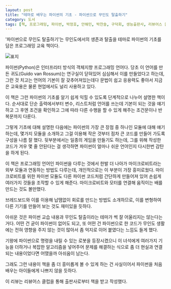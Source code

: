 ```yaml
---
layout: post
title: "테마로 배우는 파이썬의 기초 - 파이썬으로 무인도 탈출하기"
category: 도서
tags: [책, 프로그래밍, 파이썬, 박정호, 안해민, 박찬솔, 구덕회, 생능출판사, 리뷰어스 클럽, 서평]
---
```


'파이썬으로 무인도 탈출하기'는
무인도에서의 생존과 탈출을 테마로 파이썬의 기초를 담은 프로그래밍 교육 책이다.

![표지](https://lh3.googleusercontent.com/lBXgNIBwGDGDyQv1k83ksbvZXXZZpV8xeomQjJbqj1yOlFRkDKPOvbRHFYr3dRma-QCnqDWim3FQCQ=s480)

파이썬(Python)은 인터프리터 방식의 객체지향 프로그래밍 언어다.
당초 이 언어를 만든 귀도(Guido van Rossum)는
연구실이 닫혀있어 심심해서 이를 만들었다고 하는데,
그런 것 치고는 언어의 기본이 잘 갖추어져있는데다
문법이 쉽고 응용력도 좋아서
지금은 교육용은 물론 현업에서도 널리 사용하고 있다.

이 책은 그런 파이썬의 기초를 알기 쉽게 익힐 수 있도록 단계적으로 나누어 설명한 책이다.
순서대로 단순 출력에서부터 변수, 리스트처럼 언어를 쓰는데 기본이 되는 것을 얘기하고
그 후엔 조건을 확인하고 그에 따라 다른 수행을 할 수 있게 해주는 조건문이나 반복문까지 다룬다.

그렇게 기초에 대해 설명한 다음에는
파이썬의 가장 큰 장점 중 하나인 모듈에 대해 얘기하는데,
몇가지 모듈을 소개하고 그걸 이용해 작은 것부터 점차 큰 코드를 만들어 가도록 구성을 나름 잘 했다.
뒷부분에서는 일종의 게임을 만들기도 하는데,
그를 위해 작성한 코드가 겨우 몇 줄 안된다는 걸 생각하면
파이썬이 얼마나 쉬운 언어인지 다시한번 감탄을 하게 된다.

이 책은 프로그래밍 언어인 파이썬을 다루는 것에서 한발 더 나아가
마이크로비트라는 외부 모듈과 연동하는 방법도 다루는데,
개인적으로는 이 부분이 가장 흥미로웠다.
마이크로비트를 위한 파이썬 모듈도 다른 파이썬 코드처럼 간단하게 만들어져 있어
손쉽게 여러가지 것들을 조작할 수 있게 해준다.
마이크로비트와 모터를 연결해 움직이는 배를 만드는 것도 볼만했다.

브레드보드와 이를 이용해 납땜없이 회로를 만드는 방법도 소개하므로,
이를 변형하여 다른 기기를 만들어 보는 것도 재미있을 듯하다.

아쉬운 것은 파이썬 교습 내용과 무인도 탈출이라는 테마가 썩 잘 어울리지는 않는다는 거다.
어떤 건 굳이 파이썬이 없어도 되고,
또 어떤 건 파이썬으로 한 코드가 무인도 생활에는 전혀 영향을 주지 않는 것이 많아서
좀 억지로 이어 붙였다는 느낌도 들게 했다.

기왕에 파이썬으로 명령을 내릴 수 있는 로봇을 등장시켰으니
이 녀석에게 여러가지 기능을 더하거나 복잡한 알고리즘을 넣어주어 문제를 해결하는 식으로
좀 더 현실과 연결되는 내용이었다면 어땠을까 아쉬움이 남는다.

그래도 그런 내용이 책을 좀 더 흥미롭게 볼 수 있게 하는 건 사실이어서
파이썬을 처음 배우는 아이들에게 나쁘지 않을 듯하다.



<div class="im im-info">
이 리뷰는 리뷰어스 클럽을 통해 출판사로부터 책을 받고 작성했다.
</div>
